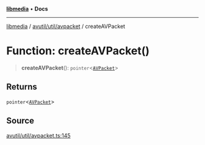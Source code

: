 [**libmedia**](../../../../README.md) • **Docs**

***

[libmedia](../../../../README.md) / [avutil/util/avpacket](../README.md) / createAVPacket

# Function: createAVPacket()

> **createAVPacket**(): `pointer`\<[`AVPacket`](../../../struct/avpacket/classes/AVPacket.md)\>

## Returns

`pointer`\<[`AVPacket`](../../../struct/avpacket/classes/AVPacket.md)\>

## Source

[avutil/util/avpacket.ts:145](https://github.com/zhaohappy/libmedia/blob/87bf8029d8be58d5035a3f4dc7037c25d1ac371b/src/avutil/util/avpacket.ts#L145)
